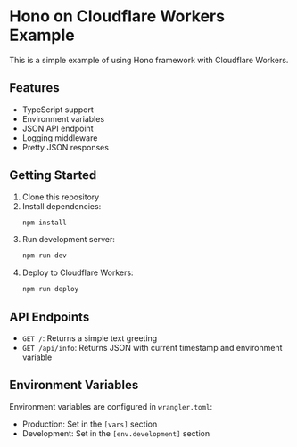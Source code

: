 # Hono on Cloudflare Workers Example

This is a simple example of using Hono framework with Cloudflare Workers.

## Features

- TypeScript support
- Environment variables
- JSON API endpoint
- Logging middleware
- Pretty JSON responses

## Getting Started

1. Clone this repository
2. Install dependencies:
   ```bash
   npm install
   ```
3. Run development server:
   ```bash
   npm run dev
   ```
4. Deploy to Cloudflare Workers:
   ```bash
   npm run deploy
   ```

## API Endpoints

- `GET /`: Returns a simple text greeting
- `GET /api/info`: Returns JSON with current timestamp and environment variable

## Environment Variables

Environment variables are configured in `wrangler.toml`:

- Production: Set in the `[vars]` section
- Development: Set in the `[env.development]` section